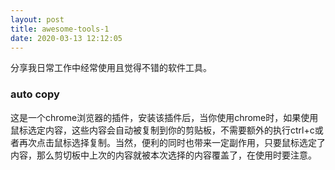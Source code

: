 ```yaml
---
layout: post
title: awesome-tools-1
date: 2020-03-13 12:12:05
---
```


分享我日常工作中经常使用且觉得不错的软件工具。

### auto copy

这是一个chrome浏览器的插件，安装该插件后，当你使用chrome时，如果使用鼠标选定内容，这些内容会自动被复制到你的剪贴板，不需要额外的执行ctrl+c或者再次点击鼠标选择复制。当然，便利的同时也带来一定副作用，只要鼠标选定了内容，那么剪切板中上次的内容就被本次选择的内容覆盖了，在使用时要注意。

###
